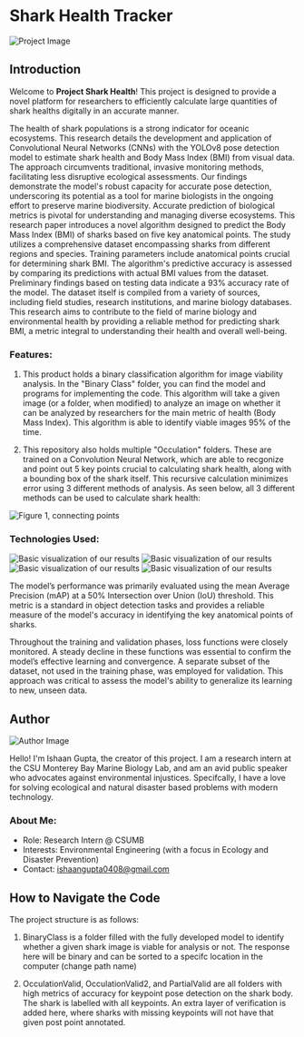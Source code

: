 # Shark Health Tracker

![Project Image](/sharktraining.png)

## Introduction
Welcome to **Project Shark Health**! This project is designed to provide a novel platform for researchers to efficiently calculate large quantities of shark healths digitally in an accurate manner. 

The health of shark populations is a strong indicator for oceanic ecosystems. This research details the development and application of Convolutional Neural Networks (CNNs) with the YOLOv8 pose detection model to estimate shark health and Body Mass Index (BMI) from visual data. The approach circumvents traditional, invasive monitoring methods, facilitating less disruptive ecological assessments. Our findings demonstrate the model's robust capacity for accurate pose detection, underscoring its potential as a tool for marine biologists in the ongoing effort to preserve marine biodiversity. Accurate prediction of biological metrics is pivotal for understanding and managing diverse ecosystems. This research paper introduces a novel algorithm designed to predict the Body Mass Index (BMI) of sharks based on five key anatomical points. The study utilizes a comprehensive dataset encompassing sharks from different regions and species. Training parameters include anatomical points crucial for determining shark BMI. The algorithm's predictive accuracy is assessed by comparing its predictions with actual BMI values from the dataset. Preliminary findings based on testing data indicate a 93% accuracy rate of the model. The dataset itself is compiled from a variety of sources, including field studies, research institutions, and marine biology databases. This research aims to contribute to the field of marine biology and environmental health by providing a reliable method for predicting shark BMI, a metric integral to understanding their health and overall well-being.

### Features:
1) This product holds a binary classification algorithm for image viability analysis. In the "Binary Class" folder, you can find the model and programs for implementing the code. This algorithm will take a given image (or a folder, when modified) to analyze an image on whether it can be analyzed by researchers for the main metric of health (Body Mass Index). This algorithm is able to identify viable images 95% of the time.
   
2) This repository also holds multiple "Occulation" folders. These are trained on a Convolution Neural Network, which are able to recgonize and point out 5 key points crucial to calculating shark health, along with a bounding box of the shark itself. This recursive calculation minimizes error using 3 different methods of analysis. As seen below, all 3 different methods can be used to calculate shark health:

![Figure 1, connecting points](/sharkmeasure.png)



### Technologies Used:

![Basic visualization of our results](/resultsbasic.png)
![Basic visualization of our results](/resultsdisplay.png)
![Basic visualization of our results](/mainresult.png)
![Basic visualization of our results](/rocboundry.png)

The model’s performance was primarily evaluated using the mean Average Precision (mAP) at a 50% Intersection over Union (IoU) threshold. This metric is a standard in object detection tasks and provides a reliable measure of the model's accuracy in identifying the key anatomical points of sharks.

Throughout the training and validation phases, loss functions were closely monitored. A steady decline in these functions was essential to confirm the model’s effective learning and convergence. A separate subset of the dataset, not used in the training phase, was employed for validation. This approach was critical to assess the model's ability to generalize its learning to new, unseen data.


## Author

![Author Image](/image000000.png)

Hello! I'm Ishaan Gupta, the creator of this project. I am a research intern at the CSU Monterey Bay Marine Biology Lab, and am an avid public speaker who advocates against environmental injustices. Specifcally, I have a love for solving ecological and natural disaster based problems with modern technology. 

### About Me:
- Role: Research Intern @ CSUMB
- Interests: Environmental Engineering (with a focus in Ecology and Disaster Prevention)
- Contact: ishaangupta0408@gmail.com

## How to Navigate the Code

The project structure is as follows:

1) BinaryClass is a folder filled with the fully developed model to identify whether a given shark image is viable for analysis or not. The response here will be binary and can be sorted to a specifc location in the computer (change path name)

2) OcculationValid, OcculationValid2, and PartialValid are all folders with high metrics of accuracy for keypoint pose detection on the shark body. The shark is labelled with all keypoints. An extra layer of verification is added here, where sharks with missing keypoints will not have that given post point annotated. 

